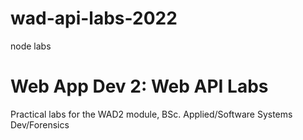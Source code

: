 # wad-api-labs-2022
node labs

# Web App Dev 2: Web API Labs

Practical labs for the WAD2 module, BSc. Applied/Software Systems Dev/Forensics  
